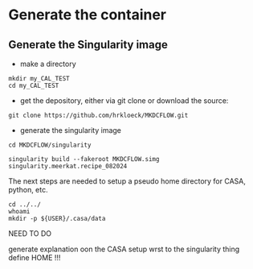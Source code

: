 # Generate the container

## Generate the Singularity image


- make a directory 

```
mkdir my_CAL_TEST
cd my_CAL_TEST
```

- get the depository, either via git clone or download the source:

```
git clone https://github.com/hrkloeck/MKDCFLOW.git
```

- generate the singularity image

```
cd MKDCFLOW/singularity
```

```
singularity build --fakeroot MKDCFLOW.simg singularity.meerkat.recipe_082024
```

The next steps are needed to setup a pseudo home directory for CASA, python, etc.

```
cd ../../
whoami 
mkdir -p ${USER}/.casa/data

```
NEED TO DO 

generate explanation oon the CASA setup wrst to the singularity thing define HOME !!!
